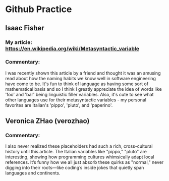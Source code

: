 # Github Practice
## Isaac Fisher
### My article: https://en.wikipedia.org/wiki/Metasyntactic_variable
### Commentary:
I was recently shown this article by a friend and thought it was an amusing read about how the naming habits we know well in software engineering have come to be. It's fun to think of language as having some sort of mathematical basis and so I think I greatly appreciate the idea of words like 'foo' and 'bar' being linguistic filler variables. Also, it's cute to see what other languages use for their metasyntactic variables - my personal favorites are Italian's 'pippo', 'pluto', and 'paperino'.

## Veronica ZHao (verozhao)
### Commentary:
I also never realized these placeholders had such a rich, cross-cultural history until this article. The Italian variables like "pippo," "pluto" are interesting, showing how programming cultures whimsically adapt local references. It’s funny how we all just absorb these quirks as "normal," never digging into their roots—like coding’s inside jokes that quietly span languages and continents.
